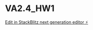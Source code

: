 # VA2.4_HW1

[Edit in StackBlitz next generation editor ⚡️](https://stackblitz.com/~/github.com/shivamlife/VA2.4_HW1)